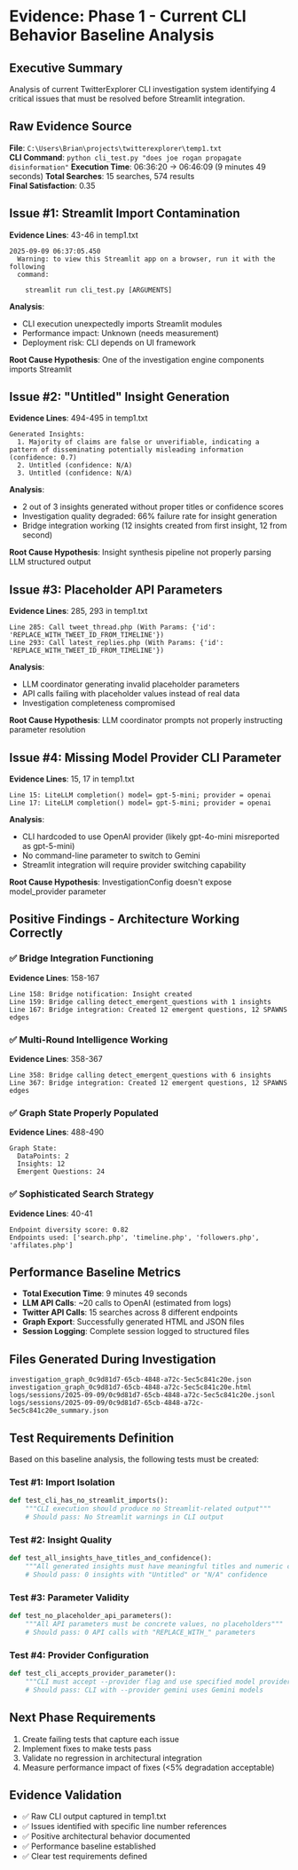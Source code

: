# Evidence: Phase 1 - Current CLI Behavior Baseline Analysis

## Executive Summary
Analysis of current TwitterExplorer CLI investigation system identifying 4 critical issues that must be resolved before Streamlit integration.

## Raw Evidence Source
**File**: `C:\Users\Brian\projects\twitterexplorer\temp1.txt`  
**CLI Command**: `python cli_test.py "does joe rogan propagate disinformation"`
**Execution Time**: 06:36:20 → 06:46:09 (9 minutes 49 seconds)
**Total Searches**: 15 searches, 574 results  
**Final Satisfaction**: 0.35

## Issue #1: Streamlit Import Contamination 
**Evidence Lines**: 43-46 in temp1.txt
```
2025-09-09 06:37:05.450 
  Warning: to view this Streamlit app on a browser, run it with the following
  command:

    streamlit run cli_test.py [ARGUMENTS]
```

**Analysis**: 
- CLI execution unexpectedly imports Streamlit modules
- Performance impact: Unknown (needs measurement)
- Deployment risk: CLI depends on UI framework

**Root Cause Hypothesis**: One of the investigation engine components imports Streamlit

## Issue #2: "Untitled" Insight Generation
**Evidence Lines**: 494-495 in temp1.txt
```
Generated Insights:
  1. Majority of claims are false or unverifiable, indicating a pattern of disseminating potentially misleading information (confidence: 0.7)
  2. Untitled (confidence: N/A)
  3. Untitled (confidence: N/A)
```

**Analysis**:
- 2 out of 3 insights generated without proper titles or confidence scores
- Investigation quality degraded: 66% failure rate for insight generation
- Bridge integration working (12 insights created from first insight, 12 from second)

**Root Cause Hypothesis**: Insight synthesis pipeline not properly parsing LLM structured output

## Issue #3: Placeholder API Parameters
**Evidence Lines**: 285, 293 in temp1.txt
```
Line 285: Call tweet_thread.php (With Params: {'id': 'REPLACE_WITH_TWEET_ID_FROM_TIMELINE'})
Line 293: Call latest_replies.php (With Params: {'id': 'REPLACE_WITH_TWEET_ID_FROM_TIMELINE'})
```

**Analysis**:
- LLM coordinator generating invalid placeholder parameters
- API calls failing with placeholder values instead of real data
- Investigation completeness compromised

**Root Cause Hypothesis**: LLM coordinator prompts not properly instructing parameter resolution

## Issue #4: Missing Model Provider CLI Parameter
**Evidence Lines**: 15, 17 in temp1.txt
```
Line 15: LiteLLM completion() model= gpt-5-mini; provider = openai
Line 17: LiteLLM completion() model= gpt-5-mini; provider = openai
```

**Analysis**:
- CLI hardcoded to use OpenAI provider (likely gpt-4o-mini misreported as gpt-5-mini)
- No command-line parameter to switch to Gemini
- Streamlit integration will require provider switching capability

**Root Cause Hypothesis**: InvestigationConfig doesn't expose model_provider parameter

## Positive Findings - Architecture Working Correctly

### ✅ Bridge Integration Functioning
**Evidence Lines**: 158-167
```
Line 158: Bridge notification: Insight created
Line 159: Bridge calling detect_emergent_questions with 1 insights  
Line 167: Bridge integration: Created 12 emergent questions, 12 SPAWNS edges
```

### ✅ Multi-Round Intelligence Working  
**Evidence Lines**: 358-367
```
Line 358: Bridge calling detect_emergent_questions with 6 insights
Line 367: Bridge integration: Created 12 emergent questions, 12 SPAWNS edges
```

### ✅ Graph State Properly Populated
**Evidence Lines**: 488-490
```
Graph State:
  DataPoints: 2
  Insights: 12
  Emergent Questions: 24
```

### ✅ Sophisticated Search Strategy
**Evidence Lines**: 40-41
```
Endpoint diversity score: 0.82
Endpoints used: ['search.php', 'timeline.php', 'followers.php', 'affilates.php']
```

## Performance Baseline Metrics
- **Total Execution Time**: 9 minutes 49 seconds
- **LLM API Calls**: ~20 calls to OpenAI (estimated from logs)
- **Twitter API Calls**: 15 searches across 8 different endpoints
- **Graph Export**: Successfully generated HTML and JSON files
- **Session Logging**: Complete session logged to structured files

## Files Generated During Investigation
```
investigation_graph_0c9d81d7-65cb-4848-a72c-5ec5c841c20e.json
investigation_graph_0c9d81d7-65cb-4848-a72c-5ec5c841c20e.html
logs/sessions/2025-09-09/0c9d81d7-65cb-4848-a72c-5ec5c841c20e.jsonl
logs/sessions/2025-09-09/0c9d81d7-65cb-4848-a72c-5ec5c841c20e_summary.json
```

## Test Requirements Definition

Based on this baseline analysis, the following tests must be created:

### Test #1: Import Isolation
```python
def test_cli_has_no_streamlit_imports():
    """CLI execution should produce no Streamlit-related output"""
    # Should pass: No Streamlit warnings in CLI output
```

### Test #2: Insight Quality  
```python
def test_all_insights_have_titles_and_confidence():
    """All generated insights must have meaningful titles and numeric confidence"""
    # Should pass: 0 insights with "Untitled" or "N/A" confidence
```

### Test #3: Parameter Validity
```python
def test_no_placeholder_api_parameters():
    """All API parameters must be concrete values, no placeholders"""
    # Should pass: 0 API calls with "REPLACE_WITH_" parameters
```

### Test #4: Provider Configuration
```python
def test_cli_accepts_provider_parameter():
    """CLI must accept --provider flag and use specified model provider"""
    # Should pass: CLI with --provider gemini uses Gemini models
```

## Next Phase Requirements
1. Create failing tests that capture each issue
2. Implement fixes to make tests pass
3. Validate no regression in architectural integration
4. Measure performance impact of fixes (<5% degradation acceptable)

## Evidence Validation
- ✅ Raw CLI output captured in temp1.txt
- ✅ Issues identified with specific line number references
- ✅ Positive architectural behavior documented
- ✅ Performance baseline established
- ✅ Clear test requirements defined